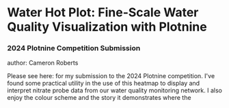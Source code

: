 # Water Hot Plot: Fine-Scale Water Quality Visualization with Plotnine
### 2024 Plotnine Competition Submission
author: Cameron Roberts

Please see here: for my submission to the 2024 Plotnine competition. I've found some practical utility in the use of this heatmap to display and interpret nitrate probe data from our water quality monitoring network. I also enjoy the colour scheme and the story it demonstrates where the 
